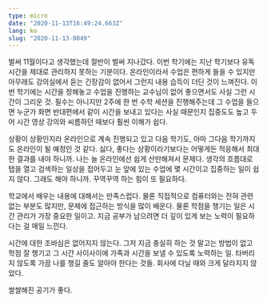 ```yaml
---
type: micro
date: "2020-11-13T16:49:24.663Z"
lang: ko
slug: "2020-11-13-0849"
---
```


벌써 11월이다고 생각했는데 절반이 벌써 지나갔다. 이번 학기에는 지난 학기보다 유독 시간을 제대로 관리하지 못하는 기분이다. 온라인이라서 수업은 편하게 들을 수 있지만 아무래도 강의실에서 듣는 긴장감이 없어서 그런지 내용 습득이 더딘 것이 느껴진다. 이번 학기에는 시간을 정해놓고 수업을 진행하는 교수님이 없어 좋으면서도 사실 그런 시간이 그리운 것. 필수는 아니지만 2주에 한 번 수학 세션을 진행해주는데 그 수업을 들으면 누군가 화면 반대편에서 같이 시간을 보내고 있다는 사실 때문인지 집중도도 높고 두어 시간 영상 강의와 씨름하던 때보다 훨씬 이해가 쉽다.

상황이 상황인지라 온라인으로 계속 진행되고 있고 다음 학기도, 아마 그다음 학기까지도 온라인이 될 예정인 것 같다. 싫다, 좋다는 상황이라기보다는 어떻게든 적응해서 최대한 결과를 내야 하니까. 나는 늘 온라인에선 쉽게 산만해져서 문제다. 생각의 흐름대로 탭을 열고 검색하는 일상을 접어두고 눈 앞에 있는 수업에 몇 시간이고 집중하는 일이 쉽지 않다. 그래도 해야 하니까. 꾸역꾸역 하는 힘이 또 필요하다.

학교에서 배우는 내용에 대해서는 만족스럽다. 물론 직접적으로 컴퓨터와는 전혀 관련 없는 부분도 많지만, 문제에 접근하는 방식을 많이 배운다. 물론 학점을 챙기는 일은 시간 관리가 가장 중요한 일이고. 지금 공부가 남으려면 더 깊이 있게 보는 노력이 필요하다는 걸 매일 느낀다.

시간에 대한 조바심은 없어지지 않는다. 그저 지금 충실히 하는 것 말고는 방법이 없고 학점 잘 챙기고 그 시간 사이사이에 가족과 시간을 보낼 수 있도록 노력하는 일. 타버리지 않도록 가끔 나를 챙길 줄도 알아야 한다는 것들. 회사에 다닐 때와 크게 달라지지 않았다.

쌀쌀해진 공기가 좋다.
